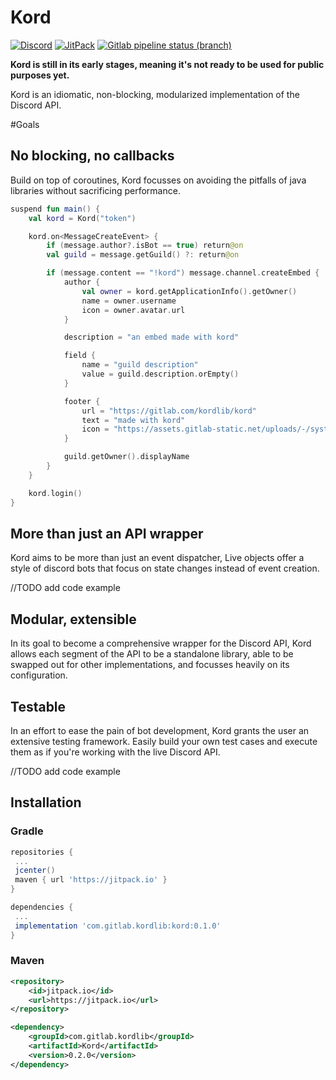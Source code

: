 # Kord
[![Discord](https://img.shields.io/discord/556525343595298817.svg?color=&label=Kord&logo=discord&style=for-the-badge)](https://discord.gg/9VTsymm)
[![JitPack](https://img.shields.io/jitpack/v/gitlab/hopebaron/Kord.svg?color=&style=for-the-badge)](https://jitpack.io/#com.gitlab.kordlib/Kord)
[![Gitlab pipeline status (branch)](https://img.shields.io/gitlab/pipeline/HopeBaron/kord/master.svg?style=for-the-badge)]()

**Kord is still in its early stages, meaning it's not ready to be used for public purposes yet.**


Kord is an idiomatic, non-blocking, modularized implementation of the Discord API. 

#Goals

## No blocking, no callbacks

Build on top of coroutines, Kord focusses on avoiding the pitfalls of java libraries without sacrificing performance.

```kotlin
suspend fun main() {
    val kord = Kord("token")

    kord.on<MessageCreateEvent> {
        if (message.author?.isBot == true) return@on
        val guild = message.getGuild() ?: return@on

        if (message.content == "!kord") message.channel.createEmbed {
            author {
                val owner = kord.getApplicationInfo().getOwner()
                name = owner.username
                icon = owner.avatar.url
            }

            description = "an embed made with kord"

            field {
                name = "guild description"
                value = guild.description.orEmpty()
            }

            footer {
                url = "https://gitlab.com/kordlib/kord"
                text = "made with kord"
                icon = "https://assets.gitlab-static.net/uploads/-/system/project/avatar/11355644/cord-icon.png?width=64"
            }

            guild.getOwner().displayName
        }
    }

    kord.login()
}
```

## More than just an API wrapper

Kord aims to be more than just an event dispatcher, Live objects offer a style of discord bots that focus on state changes instead of event creation.

//TODO add code example

## Modular, extensible

In its goal to become a comprehensive wrapper for the Discord API, Kord allows each segment of the API to be a standalone library, able to be swapped out for other implementations, and focusses heavily on its configuration.

## Testable

In an effort to ease the pain of bot development, Kord grants the user an extensive testing framework. Easily build your own test cases and execute them as if you're working with the live Discord API.

//TODO add code example



## Installation

### Gradle

```groovy
repositories {
 ...
 jcenter()
 maven { url 'https://jitpack.io' }
}
```

```groovy
dependencies {
 ...
 implementation 'com.gitlab.kordlib:kord:0.1.0'
}
```

### Maven

```xml
<repository>
    <id>jitpack.io</id>
    <url>https://jitpack.io</url>
</repository>
```

```xml
<dependency>
    <groupId>com.gitlab.kordlib</groupId>
    <artifactId>Kord</artifactId>
    <version>0.2.0</version>
</dependency>
```

